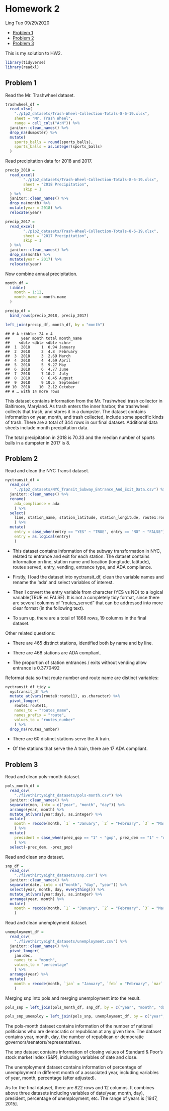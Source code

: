 Homework 2
================
Ling Tuo
09/29/2020

  - [Problem 1](#problem-1)
  - [Problem 2](#problem-2)
  - [Problem 3](#problem-3)

This is my solution to HW2.

``` r
library(tidyverse)
library(readxl)
```

## Problem 1

Read the Mr. Trashwheel dataset.

``` r
trashwheel_df = 
  read_xlsx(
    "./p1p2_datasets/Trash-Wheel-Collection-Totals-8-6-19.xlsx",
    sheet = "Mr. Trash Wheel",
    range = cell_cols("A:N")) %>% 
  janitor::clean_names() %>% 
  drop_na(dumpster) %>% 
  mutate(
    sports_balls = round(sports_balls),
    sports_balls = as.integer(sports_balls)
  )
```

Read precipitation data for 2018 and 2017.

``` r
precip_2018 = 
  read_excel(
        "./p1p2_datasets/Trash-Wheel-Collection-Totals-8-6-19.xlsx",
        sheet = "2018 Precipitation",
        skip = 1
  ) %>% 
  janitor::clean_names() %>% 
  drop_na(month) %>% 
  mutate(year = 2018) %>% 
  relocate(year)

precip_2017 = 
  read_excel(
        "./p1p2_datasets/Trash-Wheel-Collection-Totals-8-6-19.xlsx",
        sheet = "2017 Precipitation",
        skip = 1
  ) %>% 
  janitor::clean_names() %>% 
  drop_na(month) %>% 
  mutate(year = 2017) %>% 
  relocate(year)
```

Now combine annual precipitation.

``` r
month_df = 
  tibble(
    month = 1:12,
    month_name = month.name
  )

precip_df = 
  bind_rows(precip_2018, precip_2017) 

left_join(precip_df, month_df, by = "month")
```

    ## # A tibble: 24 x 4
    ##     year month total month_name
    ##    <dbl> <dbl> <dbl> <chr>     
    ##  1  2018     1  0.94 January   
    ##  2  2018     2  4.8  February  
    ##  3  2018     3  2.69 March     
    ##  4  2018     4  4.69 April     
    ##  5  2018     5  9.27 May       
    ##  6  2018     6  4.77 June      
    ##  7  2018     7 10.2  July      
    ##  8  2018     8  6.45 August    
    ##  9  2018     9 10.5  September 
    ## 10  2018    10  2.12 October   
    ## # … with 14 more rows

This dataset contains information from the Mr. Trashwheel trash
collector in Baltimore, Maryland. As trash enters the inner harbor, the
trashwheel collects that trash, and stores it in a dumpster. The dataset
contains information on year, month, and trash collected, include some
specific kinds of trash. There are a total of 344 rows in our final
dataset. Additional data sheets include month precipitation data.

The total precipitation in 2018 is 70.33 and the median number of sports
balls in a dumpster in 2017 is 8.

## Problem 2

Read and clean the NYC Transit dataset.

``` r
nyctransit_df = 
  read_csv(
    "./p1p2_datasets/NYC_Transit_Subway_Entrance_And_Exit_Data.csv") %>% 
  janitor::clean_names() %>% 
  rename(
    ada_compliance = ada
    ) %>% 
  select(
    line, station_name, station_latitude, station_longitude, route1:route11, entry, vending, entrance_type, ada_compliance
    ) %>% 
  mutate(
    entry = case_when(entry == "YES" ~ "TRUE", entry == "NO" ~ "FALSE"), 
    entry = as.logical(entry)
    )
```

  - This dataset contains information of the subway transformation in
    NYC, related to entrance and exit for each station. The dataset
    contains information on line, station name and location (longitude,
    latitude), routes served, entry, vending, entrance type, and ADA
    compliance.

  - Firstly, I load the dataset into nyctransit\_df, clean the variable
    names and rename the ‘ada’ and select variables of interest.

  - Then I convert the entry variable from character (YES vs NO) to a
    logical variable(TRUE vs FALSE). It is not a completely tidy format,
    since there are several columns of “routes\_served” that can be
    addressed into more clear format (in the following text).

  - To sum up, there are a total of 1868 rows, 19 columns in the final
    dataset.

Other related questions:

  - There are 465 distinct stations, identified both by name and by
    line.

  - There are 468 stations are ADA compliant.

  - The proportion of station entrances / exits without vending allow
    entrance is 0.3770492

Reformat data so that route number and route name are distinct
variables:

``` r
nyctransit_df_tidy = 
  nyctransit_df %>% 
  mutate_at(vars(route8:route11), as.character) %>% 
  pivot_longer(
    route1:route11,
    names_to = "routes_name",
    names_prefix = "route",
    values_to = "routes_number"
    ) %>% 
  drop_na(routes_number) 
```

  - There are 60 distinct stations serve the A train.

  - Of the stations that serve the A train, there are 17 ADA compliant.

## Problem 3

Read and clean pols-month dataset.

``` r
pols_month_df = 
  read_csv(
    "./fivethirtyeight_datasets/pols-month.csv") %>% 
  janitor::clean_names() %>% 
  separate(mon, into = c("year", "month", "day")) %>% 
  arrange(year, month) %>% 
  mutate_at(vars(year:day), as.integer) %>% 
  mutate(
    month = recode(month, `1` = "January", `2` = "February", `3` = "March", `4` = "April", `5` = "May", `6` = "June", `7` = "July", `8` = "August", `9` = "September", `10` = "October", `11` = "November", `12` = "December")
    ) %>% 
  mutate(
    president = case_when(prez_gop == "1" ~ "gop", prez_dem == "1" ~ "dem")
    ) %>% 
  select(-prez_dem, -prez_gop)
```

Read and clean snp dataset.

``` r
snp_df = 
  read_csv(
    "./fivethirtyeight_datasets/snp.csv") %>% 
  janitor::clean_names() %>% 
  separate(date, into = c("month", "day", "year")) %>% 
  select(year, month, day, everything()) %>% 
  mutate_at(vars(year:day), as.integer) %>% 
  arrange(year, month) %>%
  mutate(
    month = recode(month, `1` = "January", `2` = "February", `3` = "March", `4` = "April", `5` = "May", `6` = "June", `7` = "July", `8` = "August", `9` = "September", `10` = "October", `11` = "November", `12` = "December")
    ) 
```

Read and clean unemployment dataset.

``` r
unemployment_df = 
  read_csv(
    "./fivethirtyeight_datasets/unemployment.csv") %>% 
  janitor::clean_names() %>% 
  pivot_longer(
    jan:dec,
    names_to = "month",
    values_to = "percentage"
    ) %>% 
  arrange(year) %>%
  mutate(
    month = recode(month, `jan` = "January", `feb` = "February", `mar` = "March", `apr` = "April", `may` = "May", `jun` = "June", `jul` = "July", `aug` = "August", `sep` = "September", `oct` = "October", `nov` = "November", `dec` = "December")
    ) 
```

Merging snp into pols and merging unemployment into the result.

``` r
pols_snp = left_join(pols_month_df, snp_df, by = c("year", "month", "day"))

pols_snp_unemploy = left_join(pols_snp, unemployment_df, by = c("year", "month"))
```

The pols-month dataset contains information of the number of national
politicians who are democratic or republican at any given time. The
dataset contains year, month, day, the number of republican or
democratic governors/senators/representatives.

The snp dataset contains information of closing values of Standard &
Poor’s stock market index (S\&P), including variables of date and close.

The unemployment dataset contains information of percentage of
unemployment in different month of a associated year, including
variables of year, month, percentage (after adjusted).

As for the final dataset, there are 822 rows and 12 columns. It combines
above three datasets including variables of date(year, month, day),
president, percentage of unemployment, etc. The range of years is
\[1947, 2015\].
